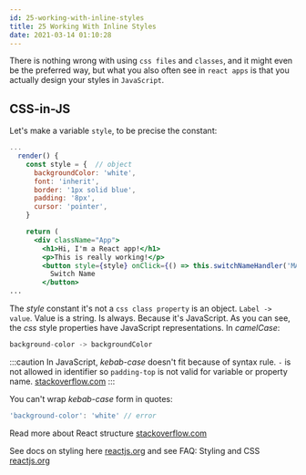 ```yaml
---
id: 25-working-with-inline-styles
title: 25 Working With Inline Styles
date: 2021-03-14 01:10:28
---
```


There is nothing wrong with using `css files` and `classes`, and it might even be the preferred way, but what you also often see in `react apps` is that you actually design your styles in `JavaScript`.

## CSS-in-JS

Let's make a variable `style`, to be precise the constant:

```jsx {3,15} title="App.js"
...
  render() {
    const style = {  // object 
      backgroundColor: 'white',
      font: 'inherit',
      border: '1px solid blue',
      padding: '8px',
      cursor: 'pointer',
    }

    return (
      <div className="App">
        <h1>Hi, I'm a React app!</h1>
        <p>This is really working!</p>
        <button style={style} onClick={() => this.switchNameHandler('MAx')}>
          Switch Name
        </button>
...
```

The *style* constant it's not a `css class property` is an object. `Label -> value`. Value is a string. Is always. Because it's JavaScript. As you can see, the *css* style properties have JavaScript representations. In *camelCase*:

```jsx
background-color -> backgroundColor
```

:::caution
In JavaScript, *kebab-case* doesn't fit because of syntax rule. `-` is not allowed in identifier so `padding-top` is not valid for variable or property name. <a href='https://stackoverflow.com/questions/55433344/why-does-vanilla-html-js-and-react-use-camelcase-for-stylings-while-css-does' class='external'>stackoverflow.com</a>
:::

You can't wrap *kebab-case* form in quotes:

```jsx
'background-color': 'white' // error
```

Read more about React structure <a href='https://stackoverflow.com/questions/55221433/is-there-an-official-style-guide-or-naming-convention-for-react-based-projects' class='external'>stackoverflow.com</a>

See docs on styling here <a href='https://reactjs.org/docs/dom-elements.html#style' class='external'>reactjs.org</a> and see FAQ: Styling and CSS <a href='https://reactjs.org/docs/faq-styling.html' class='external'>reactjs.org</a>
